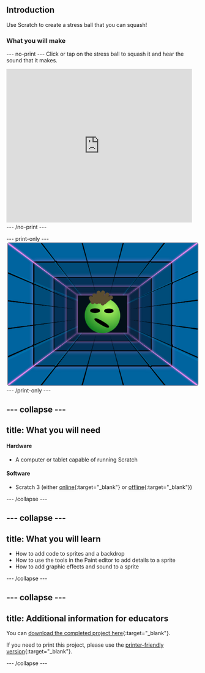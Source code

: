## Introduction

Use Scratch to create a stress ball that you can squash!

### What you will make

--- no-print ---
Click or tap on the stress ball to squash it and hear the sound that it makes.

<div class="scratch-preview">
  <iframe src="https://scratch.mit.edu/projects/401316899/embed" allowtransparency="true" width="485" height="402" frameborder="0" scrolling="no" allowfullscreen></iframe>
</div>
--- /no-print ---

--- print-only ---
![Complete project](images/balls-showcase-static.png)
--- /print-only ---

--- collapse ---
---
title: What you will need
---
#### Hardware

+ A computer or tablet capable of running Scratch

#### Software

+ Scratch 3 (either [online](https://scratch.mit.edu/){:target="_blank"} or [offline](https://scratch.mit.edu/download){:target="_blank"})

--- /collapse ---

--- collapse ---
---
title: What you will learn
---

+ How to add code to sprites and a backdrop
+ How to use the tools in the Paint editor to add details to a sprite
+ How to add graphic effects and sound to a sprite

--- /collapse ---

--- collapse ---
---
title: Additional information for educators
---

You can [download the completed project here](http://rpf.io/p/en/stress-ball-get){:target="_blank"}.

If you need to print this project, please use the [printer-friendly version](https://projects.raspberrypi.org/en/projects/stress-ball){:target="_blank"}.

--- /collapse ---
